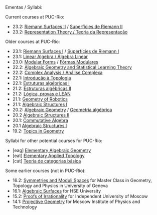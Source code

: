 Ementas / Syllabi:

Current courses at PUC-Rio:
- 23.2: [Riemann Surfaces II](rs-en.md) / [Superfícies de Riemann II](rs-pt.md)
- 23.2: [Representation Theory / Teoria da Representação](rt.md)   

Older courses at PUC-Rio:
- 23.1: [Riemann Surfaces I](rs-en.md) / [Superfícies de Riemann I](rs-pt.md)
- 23.1: [Linear Algebra / Álgebra Linear](evtl.md)
- 23.0: [Modular Forms](mf-en.md) / [Fórmas Modulares](mf-pt.md) 
- 22.2: [Algebraic Geometry and Statistical Learning Theory](agslt.md)
- 22.2: [Complex Analysis / Análise Complexa](cv.md)
- 22.1: [Introdução à Topologia](itop-pt.md)
- 22.1: [Estruturas algébricas I](http://mat.puc-rio.br/~sergey/ea/)
- 21.2: [Estruturas algébricas II](http://mat.puc-rio.br/~sergey/ea/galois.html)
- 21.2: [Lógica, provas e LEAN](http://mat.puc-rio.br/~sergey/provas.html)
- 21.1: [Geometry of Robotics](http://mat.puc-rio.br/~sergey/robo.html)
- 21.1: [Algebraic Structures I](http://mat.puc-rio.br/~sergey/ea/)
- 20.2: [Algebraic Geometry](http://mat.puc-rio.br/~sergey/age.html) / [Geometria algébrica](http://mat.puc-rio.br/~sergey/ga.html)
- 20.2  [Algebraic Structures II](http://mat.puc-rio.br/~sergey/ea/galois.html)
- 20.1: [Commutative Algebra](http://mat.puc-rio.br/~sergey/ca.html)
- 20.1  [Algebraic Structures I](http://mat.puc-rio.br/~sergey/ea/)
- 19.2: [Topics in Geometry](http://mat.puc-rio.br/~sergey/tg.html)

Syllabi for other potential courses for PUC-Rio:
- [eag]	 [Elementary Algebraic Geometry](eag.md)
- [eat]	 [Elementary Applied Topology](eat.md)
- [cat]  [Teoria de categorias básica](cat.md)

Some earlier courses (not in PUC-Rio):
- 16.2: [Symmetries and Moduli Spaces](https://mediaserver.unige.ch/collection/VN3-222c-2016-2017) for Master Class in Geometry, Topology and Physics in University of Geneva
- 16.1: [Algebraic Surfaces](http://mat.puc-rio.br/~sergey/surfaces.html) for HSE University
- 15.2: [Proofs of Irrationality](http://mat.puc-rio.br/~sergey/rat.html) for Independent University of Moscow
- 14.1: [Projective Geometry](http://mat.puc-rio.br/~sergey/pg.html) for Moscow Institute of Physics and Technology

